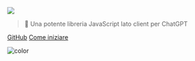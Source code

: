 <!-- _coverpage.md -->

<img class="logo" src="https://media.chatgptjs.org/images/chatgpt.js-logo-dark-mode-padded-7000x777.png">

> 🤖 Una potente libreria JavaScript lato client per ChatGPT

[GitHub](https://github.com/KudoAI/chatgpt.js)
[Come iniziare](#⚡-importazione-della-libreria)

<!-- background color -->

![color](transparent)
